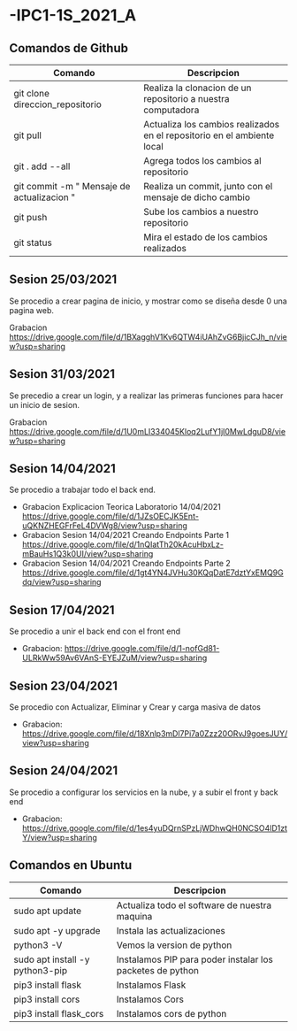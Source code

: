 # -IPC1-1S_2021_A


## Comandos de Github

| Comando      | Descripcion |
| ----------- | ----------- |
| git clone direccion_repositorio     | Realiza la clonacion de un repositorio a nuestra computadora       |
| git pull  | Actualiza los cambios realizados en el repositorio en el ambiente local         |
| git . add --all | Agrega todos los cambios al repositorio |
| git commit -m " Mensaje de actualizacion " | Realiza un commit, junto con el mensaje de dicho cambio |
| git push | Sube los cambios a nuestro repositorio |
| git status | Mira el estado de los cambios realizados |


## Sesion 25/03/2021

Se procedio a crear pagina de inicio, y mostrar como se diseña desde 0 una pagina web. 

Grabacion https://drive.google.com/file/d/1BXagghV1Kv6QTW4iUAhZvG6BjicCJh_n/view?usp=sharing


## Sesion 31/03/2021 

Se precedio a crear un login, y a realizar las primeras funciones para hacer un inicio de sesion. 

Grabacion https://drive.google.com/file/d/1U0mLI334045Kloq2LufY1jI0MwLdguD8/view?usp=sharing

## Sesion 14/04/2021

Se procedio a trabajar todo el back end.

- Grabacion Explicacion Teorica Laboratorio 14/04/2021 https://drive.google.com/file/d/1JZsOECJK5Ent-uQKNZHEGFrFeL4DVWg8/view?usp=sharing
- Grabacion Sesion 14/04/2021 Creando Endpoints Parte 1 https://drive.google.com/file/d/1nQIatTh20kAcuHbxLz-mBauHs1Q3k0UI/view?usp=sharing
- Grabacion Sesion 14/04/2021 Creando Endpoints Parte 2 https://drive.google.com/file/d/1gt4YN4JVHu30KQqDatE7dztYxEMQ9Gdq/view?usp=sharing

## Sesion 17/04/2021

Se procedio a unir el back end con el front end 

- Grabacion: https://drive.google.com/file/d/1-nofGd81-ULRkWw59Av6VAnS-EYEJZuM/view?usp=sharing

## Sesion 23/04/2021

Se procedio con Actualizar, Eliminar y Crear y carga masiva de datos

- Grabacion: https://drive.google.com/file/d/18Xnlp3mDl7Pi7a0Zzz20ORvJ9goesJUY/view?usp=sharing

## Sesion 24/04/2021

Se procedio a configurar los servicios en la nube, y a subir el front y back end

- Grabacion: https://drive.google.com/file/d/1es4yuDQrnSPzLjWDhwQH0NCSO4lD1ztY/view?usp=sharing

## Comandos en Ubuntu

| Comando      | Descripcion |
| ----------- | ----------- |
| sudo apt update   | Actualiza todo el software de nuestra maquina     |
| sudo apt -y upgrade| Instala las actualizaciones        |
| python3 -V | Vemos la version de python  |
| sudo apt install -y python3-pip | Instalamos PIP para poder instalar los packetes de python |
| pip3 install flask | Instalamos Flask |
| pip3 install cors | Instalamos Cors |
| pip3 install flask_cors | Instalamos cors de python|
